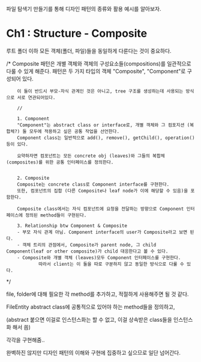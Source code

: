 파일 탐색기 만들기를 통해 디자인 패턴의 종류와 활용 예시를 알아보자.

# Ch1 : Structure - Composite

루트 폴더 이하 모든 객체(폴더, 파일)들을 동일하게 다룬다는 것이 중요하다.

/*
        Composite 패턴은 개별 객체와 객체의 구성요소들(compositions)를 일관적으로 다룰 수 있게 해준다.
        패턴은 두 가지 타입의 객체 "Composite", "Component"로  구성되어 있다.
        
        이 둘이 반드시 부모-자식 관계인 것은 아니고, tree 구조를 생성하는데 사용되는 방식으로 서로 연관되어있다.
        
        //
        
        1. Component
        "Component"는 abstract class or interface로, 개별 객체와 그 컴포지션 (복합체?) 둘 모두에 적용하고 싶은 공통 작업을 선언한다.
        Component class는 일반적으로 add(), remove(), getChild(), operation() 등이 있다.
        
        요약하자면 컴포넌트는 모든 concrete obj (leaves)와 그들의 복합체 (composites)를 위한 공통 인터페이스를 정의한다.
        
        
        2. Composite
        Composite는 concrete class로 Component interface를 구현한다.
        또한, 컴포넌트의 집합 (다른 Composite나 leaf node가 이에 해당할 수 있음)을 포함한다.
        
        Composite class에서는 자식 컴포넌트에 요청을 전달하는 방향으로 Component 인터페이스에 정의된 method들이 구현된다.
        
        3. Relationship btw Component & Composite
        - 부모 자식 관계 아님. Component interface의 user가 Composite라고 보면 된다.
        - 객체 트리의 관점에서, Composite가 parent node, 그 child Component(leaf or other composite)가 child 대응한다고 볼 수 있다.
        - Composite와 개별 객체 (leaves)모두 Component 인터페이스를 구현한다. 
                따라서 client는 이 둘을 따로 구분하지 않고 동일한 방식으로 다룰 수 있다.
        
*/

file, folder에 대해 필요한 각 method를 추가하고, 적절하게 사용해주면 될 것 같다.

FileEntity abstract class에 공통적으로 있어야 하는 method들을 정의하고, 

(abstract 붙으면 이걸로 인스턴스화는 할 수 없고, 이걸 상속받은 class들을 인스턴스화 해서 씀)

각각을 구현해줌..

완벽하진 않지만 디자인 패턴의 이해와 구현에 집중하고 싶으므로 일단 넘어간다.
